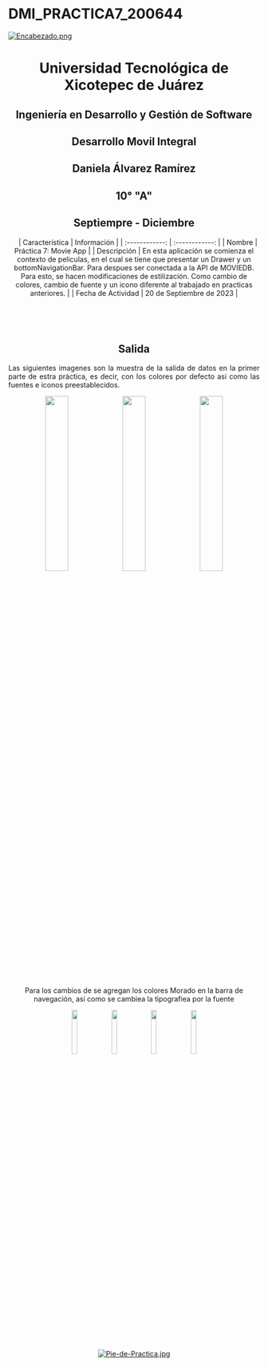 # DMI_PRACTICA7_200644

[![Encabezado.png](https://i.postimg.cc/PJKtvHNC/Encabezado.png)](https://postimg.cc/K3kXCdPb)

<div align="center">
  
# Universidad Tecnológica de Xicotepec de Juárez

## Ingeniería en Desarrollo y Gestión de Software

## Desarrollo Movil Integral

## Daniela Álvarez Ramírez
 
## 10° "A"

## Septiempre - Diciembre


&nbsp;
&nbsp;
|  Característica |  Información |
| :------------: | :------------: |
| Nombre  |  Práctica 7: Movie App |
| Descripción  |  En esta aplicación se comienza el contexto de peliculas, en el cual se tiene que presentar un Drawer y un bottomNavigationBar. Para despues ser conectada a la API de MOVIEDB. Para esto, se hacen modificaciones de estilización. Como cambio de colores, cambio de fuente y un icono diferente al trabajado en practicas anteriores. |
|  Fecha de Actividad  |  20 de Septiembre de 2023  |

&nbsp;
&nbsp;

&nbsp;
&nbsp;

## Salida
<p align="justify">
  Las siguientes imagenes son la muestra de la salida de datos en la primer parte de estra práctica, es decir, con los colores por defecto asi como las fuentes e iconos preestablecidos.

</p>

<p align="center">
  <img src="https://github.com/Daniela06112002/DMI_PRACTICA7_200644/blob/main/screenshots/iconoInicial.jpg" width="30%"/>
  <img src="https://github.com/Daniela06112002/DMI_PRACTICA7_200644/blob/main/screenshots/principalInicial.jpg" width="30%"/>
  <img src="https://github.com/Daniela06112002/DMI_PRACTICA7_200644/blob/main/screenshots/drawerInicial.jpg" width="30%"/>
</p>
<p>
  Para los cambios de se agregan los colores Morado en la barra de navegación, asi como se cambiea la tipografiea por la fuente
</p>

<p>
<img src="https://github.com/Daniela06112002/DMI_PRACTICA6_200644/blob/main/screenshots/dos.jpg" width="15%"/>
<img src="https://github.com/Daniela06112002/DMI_PRACTICA6_200644/blob/main/screenshots/tres.jpg" width="15%"/>
<img src="https://github.com/Daniela06112002/DMI_PRACTICA6_200644/blob/main/screenshots/cuatro.jpg" width="15%"/>
<img src="https://github.com/Daniela06112002/DMI_PRACTICA6_200644/blob/main/screenshots/cinco.jpg" width="15%"/>
</p>


<br>
<br>
<br>
<br>

[![Pie-de-Practica.jpg](https://i.postimg.cc/MKKZ2nrV/Pie-de-Practica.jpg)](https://postimg.cc/WtCc01V1)
